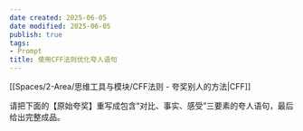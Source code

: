 ```yaml
---
date created: 2025-06-05
date modified: 2025-06-05
publish: true
tags:
- Prompt
title: 使用CFF法则优化夸人语句
---
```

[[Spaces/2-Area/思维工具与模块/CFF法则 - 夸奖别人的方法\|CFF]]

请把下面的【原始夸奖】重写成包含“对比、事实、感受”三要素的夸人语句，最后给出完整成品。
